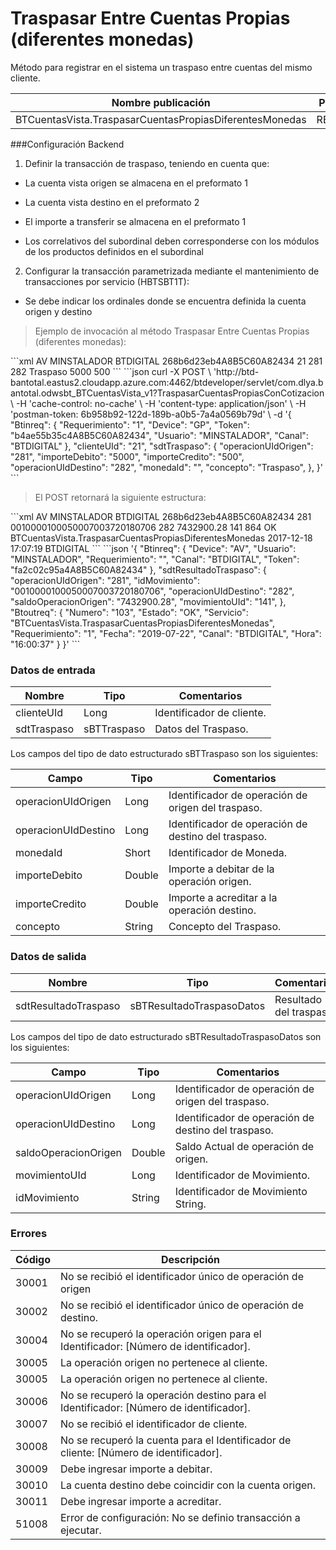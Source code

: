 # Traspasar Entre Cuentas Propias (diferentes monedas) 

Método para registrar en el sistema un traspaso entre cuentas del mismo cliente. 

Nombre publicación | Programa | Global/País 
--------- | ----------- | ----------- 
BTCuentasVista.TraspasarCuentasPropiasDiferentesMonedas | RBTPG261 | Global 

###Configuración Backend  
1) Definir la transacción de traspaso, teniendo en cuenta que:  

* La cuenta vista origen se almacena en el preformato 1  

* La cuenta vista destino en el preformato 2  

* El importe a transferir se almacena en el preformato 1 

* Los correlativos del subordinal deben corresponderse con los módulos de los productos definidos en el subordinal  

2) Configurar la transacción parametrizada mediante el mantenimiento de transacciones por servicio (HBTSBT1T):  

* Se debe indicar los ordinales donde se encuentra definida la cuenta origen y destino  

> Ejemplo de invocación al método Traspasar Entre Cuentas Propias (diferentes monedas): 

<code-group> 
<code-block title="XML" active> 
```xml 
<soapenv:Envelope xmlns:soapenv="http://schemas.xmlsoap.org/soap/envelope/" xmlns:bts="http://uy.com.dlya.bantotal/BTSOA/">    <soapenv:Header/>    
	<soapenv:Body>        
		<bts:BTCuentasVista.TraspasarCuentasPropiasDiferentesMonedas>  
			 <bts:Btinreq>        
				<bts:Device>AV</bts:Device> 
				<bts:Usuario>MINSTALADOR</bts:Usuario> 
				<bts:Requerimiento></bts:Requerimiento> 
				<bts:Canal>BTDIGITAL</bts:Canal> 
				<bts:Token>268b6d23eb4A8B5C60A82434</bts:Token> 
			</bts:Btinreq> 
			<bts:clienteUId>21</bts:clienteUId> 
			<bts:sdtTraspaso> 
				<bts:operacionUIdOrigen>281</bts:operacionUIdOrigen> 
				<bts:operacionUIdDestino>282</bts:operacionUIdDestino> 
				<bts:monedaId></bts:monedaId>    
				<bts:concepto>Traspaso</bts:concepto>  
				<bts:importeDebito>5000</bts:importeDebito> 
				<bts:importeCredito>500</bts:importeCredito>    
			</bts:sdtTraspaso> 
		</bts:BTCuentasVista.TraspasarCuentasPropiasDiferentesMonedas>  
	</soapenv:Body> 
</soapenv:Envelope>  
``` 
</code-block> 

<code-block title="JSON"> 
```json 
curl -X POST \ 
  'http://btd-bantotal.eastus2.cloudapp.azure.com:4462/btdeveloper/servlet/com.dlya.bantotal.odwsbt_BTCuentasVista_v1?TraspasarCuentasPropiasConCotizacion \ 
  -H 'cache-control: no-cache' \ 
  -H 'content-type: application/json' \ 
  -H 'postman-token: 6b958b92-122d-189b-a0b5-7a4a0569b79d' \ 
  -d '{ 
	"Btinreq": { 
		"Requerimiento": "1", 
		"Device": "GP", 
		"Token": "b4ae55b35c4A8B5C60A82434", 
		"Usuario": "MINSTALADOR", 
		"Canal": "BTDIGITAL" 
	}, 
	"clienteUId": "21", 
	"sdtTraspaso":  
	  { 
		"operacionUIdOrigen": "281", 
		"importeDebito": "5000", 
		"importeCredito": "500", 
		"operacionUIdDestino": "282", 
		"monedaId": "", 
		"concepto": "Traspaso", 
	  }, 
}' 
``` 
</code-block> 
</code-group> 

> El POST retornará la siguiente estructura: 

<code-group> 
<code-block title="XML" active> 
```xml 
<SOAP-ENV:Envelope xmlns:SOAPENV="http://schemas.xmlsoap.org/soap/envelope/" xmlns:xsd="http://www.w3.org/2001/XMLSchema" xmlns:SOAPENC="http://schemas.xmlsoap.org/soap/encoding/" xmlns:xsi="http://www.w3.org/2001/XMLSchema-instance">   
	<SOAP-ENV:Body>       
		<BTCuentasVista.TraspasarCuentasPropiasDiferentesMonedasResponse xmlns="http://uy.com.dlya.bantotal/BTSOA/">  
			<Btinreq>      
				<Device>AV</Device>     
				<Usuario>MINSTALADOR</Usuario>      
				<Requerimiento/>        
				<Canal>BTDIGITAL</Canal>        
				<Token>268b6d23eb4A8B5C60A82434</Token>    
			</Btinreq>      
			<sdtResultadoTraspaso> 
				<operacionUIdOrigen>281</operacionUIdOrigen>            
				<idMovimiento>0010000100050007003720180706</idMovimiento>  
				<operacionUIdDestino>282</operacionUIdDestino>       
				<saldoOperacionOrigen>7432900.28</saldoOperacionOrigen>     
				<movimientoUId>141</movimientoUId>   
			</sdtResultadoTraspaso>       
			<Erroresnegocio></Erroresnegocio>  
			<Btoutreq>           
				<Numero>864</Numero>   
				<Estado>OK</Estado>      
				<Servicio>BTCuentasVista.TraspasarCuentasPropiasDiferentesMonedas</Servicio> 
				<Requerimiento/>       
				<Fecha>2017-12-18</Fecha> 
				<Hora>17:07:19</Hora>       
				<Canal>BTDIGITAL</Canal>        
			</Btoutreq>       
		</BTCuentasVista.TraspasarCuentasPropiasDiferentesMonedasResponse> 
	</SOAP-ENV:Body>  
</SOAP-ENV:Envelope>  
``` 
</code-block> 

<code-block title="JSON"> 
```json 
'{ 
	"Btinreq": { 
		"Device": "AV", 
		"Usuario": "MINSTALADOR", 
		"Requerimiento": "", 
		"Canal": "BTDIGITAL", 
		"Token": "fa2c02c95a4A8B5C60A82434" 
	},         
	"sdtResultadoTraspaso":  
	  { 
		"operacionUIdOrigen": "281", 
		"idMovimiento": "0010000100050007003720180706", 
		"operacionUIdDestino": "282", 
		"saldoOperacionOrigen": "7432900.28", 
		"movimientoUId": "141", 
	  }, 
	"Btoutreq": { 
		"Numero": "103", 
		"Estado": "OK", 
		"Servicio": "BTCuentasVista.TraspasarCuentasPropiasDiferentesMonedas", 
		"Requerimiento": "1", 
		"Fecha": "2019-07-22", 
		"Canal": "BTDIGITAL", 
		"Hora": "16:00:37" 
	} 
}' 
``` 
</code-block> 
</code-group> 

### Datos de entrada 

Nombre | Tipo | Comentarios 
--------- | ----------- | ----------- 
clienteUId | Long | Identificador de cliente. 
sdtTraspaso | sBTTraspaso | Datos del Traspaso. 

Los campos del tipo de dato estructurado sBTTraspaso son los siguientes:  

Campo |   Tipo  | Comentarios  
--------- | ----------- | ----------- 
operacionUIdOrigen | Long | Identificador de operación de origen del traspaso. 
operacionUIdDestino | Long | Identificador de operación de destino del traspaso.  
monedaId | Short | Identificador de Moneda. 
importeDebito | Double | Importe a debitar de la operación origen. 
importeCredito | Double | Importe a acreditar a la operación destino. 
concepto | String | Concepto del Traspaso. 

### Datos de salida 

Nombre | Tipo | Comentarios 
--------- | ----------- | ----------- 
sdtResultadoTraspaso | sBTResultadoTraspasoDatos | Resultado del traspaso. 

Los campos del tipo de dato estructurado sBTResultadoTraspasoDatos son los siguientes:  

Campo |   Tipo  | Comentarios  
--------- | ----------- | ----------- 
operacionUIdOrigen | Long | Identificador de operación de origen del traspaso. 
operacionUIdDestino | Long | Identificador de operación de destino del traspaso. 
saldoOperacionOrigen | Double | Saldo Actual de operación de origen. 
movimientoUId | Long | Identificador de Movimiento. 
idMovimiento | String | Identificador de Movimiento String. 

### Errores 

Código | Descripción 
--------- | ----------- 
30001 | No se recibió el identificador único de operación de origen 
30002 | No se recibió el identificador único de operación de destino. 
30004 | No se recuperó la operación origen para el Identificador: [Número de identificador]. 
30005 | La operación origen no pertenece al cliente. 
30005 | La operación origen no pertenece al cliente. 
30006 | No se recuperó la operación destino para el Identificador: [Número de identificador]. 
30007 | No se recibió el identificador de cliente. 
30008 | No se recuperó la cuenta para el Identificador de cliente: [Número de identificador]. 
30009 | Debe ingresar importe a debitar. 
30010 | La cuenta destino debe coincidir con la cuenta origen. 
30011 | Debe ingresar importe a acreditar. 
51008 | Error de configuración: No se definio transacción a ejecutar. 


 
